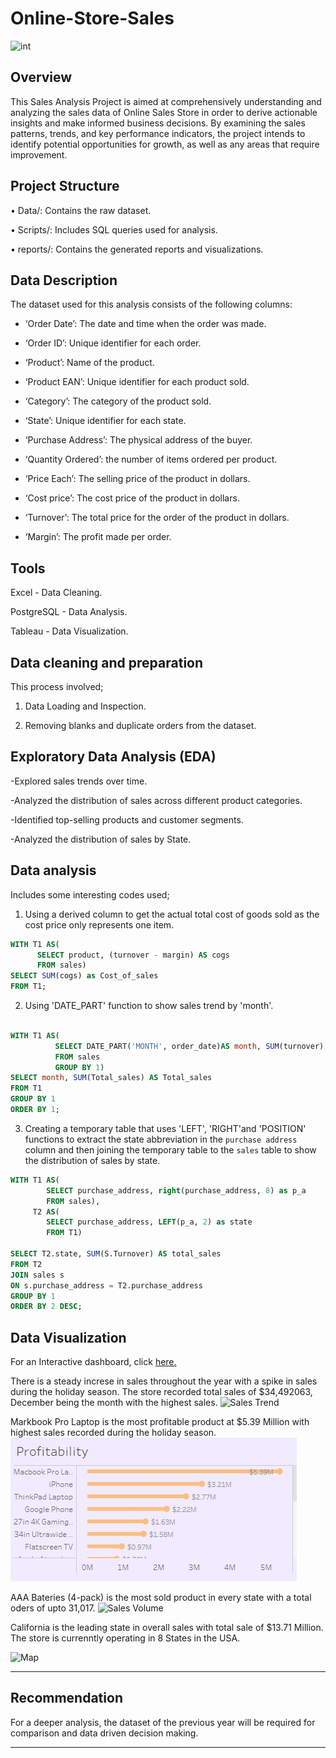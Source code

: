 # Online-Store-Sales

![int](https://github.com/Billy1999/Online-Store-Sales/assets/138803416/5bfef38e-195b-417d-bcaa-e22b91615ee3)


Overview
---

This Sales Analysis Project is aimed at comprehensively understanding and analyzing the sales data of Online Sales Store in order to derive actionable insights and make informed business decisions. By examining the sales patterns, trends, and key performance indicators, the project intends to identify potential opportunities for growth, as well as any areas that require improvement.

Project Structure
---

•	Data/: Contains the raw dataset.

•	Scripts/: Includes SQL queries used for analysis.

•	reports/: Contains the generated reports and visualizations.

Data Description
---

The dataset used for this analysis consists of the following columns:

- ‘Order Date’: The date and time when the order was made.

- ‘Order ID’: Unique identifier for each order.

- ‘Product’: Name of the product.

- ‘Product EAN’: Unique identifier for each product sold.

- ‘Category’: The category of the product sold.

- ‘State’: Unique identifier for each state.

- ‘Purchase Address’: The physical address of the buyer.

- ‘Quantity Ordered’: the number of items ordered per product.

- ‘Price Each’: The selling price of the product in dollars.

- ‘Cost price’: The cost price of the product in dollars.

- ‘Turnover’: The total price for the order of the product in dollars.

- ‘Margin’: The profit made per order.

Tools
---

Excel - Data Cleaning.

PostgreSQL - Data Analysis.

Tableau - Data Visualization.

Data cleaning and preparation
---

This process involved;

1. Data Loading and Inspection.

2. Removing blanks and duplicate orders from the dataset.

Exploratory Data Analysis (EDA)
---

-Explored sales trends over time.

-Analyzed the distribution of sales across different product categories.

-Identified top-selling products and customer segments.

-Analyzed the distribution of sales by State.

Data analysis
---

Includes some interesting codes used;

1. Using a derived column to get the actual total cost of goods sold as the cost price only represents one item.

```SQL
WITH T1 AS(
      SELECT product, (turnover - margin) AS cogs
      FROM sales)
SELECT SUM(cogs) as Cost_of_sales
FROM T1;
```

2. Using 'DATE_PART' function to show sales trend by 'month'.

```SQL

WITH T1 AS(
          SELECT DATE_PART('MONTH', order_date)AS month, SUM(turnover) AS Total_sales
          FROM sales
          GROUP BY 1)
SELECT month, SUM(Total_sales) AS Total_sales
FROM T1
GROUP BY 1
ORDER BY 1;
```

3. Creating a temporary table that uses 'LEFT', 'RIGHT'and 'POSITION' functions to extract the state abbreviation in the `purchase address` column and then joining the temporary table to the `sales` table to show the distribution of sales by state.

```SQL
WITH T1 AS(			
		SELECT purchase_address, right(purchase_address, 8) as p_a
		FROM sales),
	 T2 AS(
		SELECT purchase_address, LEFT(p_a, 2) as state
		FROM T1)

SELECT T2.state, SUM(S.Turnover) AS total_sales
FROM T2
JOIN sales s
ON s.purchase_address = T2.purchase_address
GROUP BY 1
ORDER BY 2 DESC;
```

Data Visualization
---
For an Interactive dashboard, click [here.](https://public.tableau.com/app/profile/billy.ochieng/viz/OnlineStoreSalesDashboard_16989160843340/Dashboard1#1)

There is a steady increse in sales throughout the year with a spike in sales during the holiday season.
The store recorded total sales of $34,492063, December being the month with the highest sales.
![Sales Trend](https://github.com/Billy1999/Online-Store-Sales/assets/138803416/1515a6dd-e0d7-42d8-9e4c-cae6bfb2c273)

Markbook Pro Laptop is the most profitable product at $5.39 Million with highest sales recorded during the holiday season.
![](Profitability.JPG)

AAA Bateries (4-pack) is the most sold product in every state with a total oders of upto 31,017.
![Sales Volume](https://github.com/Billy1999/Online-Store-Sales/assets/138803416/39ac7fe0-73bf-4226-abe0-1c5c2d34a0d6)

California is the leading state in overall sales with total sale of $13.71 Million.
The store is currenntly operating in 8 States in the USA.

![Map](https://github.com/Billy1999/Online-Store-Sales/assets/138803416/c74ce85e-1022-4f36-bde1-25703343fa79)

---

Recommendation
---

For a deeper analysis, the dataset of the previous year will be required for comparison and data driven decision making.

---
